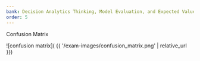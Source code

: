 ```yaml
---
bank: Decision Analytics Thinking, Model Evaluation, and Expected Value Framework
order: 5
---
```


Confusion Matrix

![confusion matrix]( {{ '/exam-images/confusion_matrix.png' | relative_url }})
